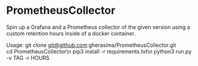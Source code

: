 # PrometheusCollector
Spin up a Grafana and a Prometheus collector of the given version using a custom retention hours inside of a docker container.

Usage:
git clone git@github.com:gherasima/PrometheusCollector.git<br>
cd PrometheusCollector\n
pip3 install -r requirements.txt\n
python3 run.py -v TAG -r HOURS
